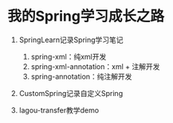 # 我的Spring学习成长之路

1. SpringLearn记录Spring学习笔记
   1. spring-xml：纯xml开发
   2. spring-xml-annotation：xml + 注解开发
   3. spring-annotation：纯注解开发

2. CustomSpring记录自定义Spring

3. lagou-transfer教学demo